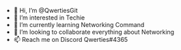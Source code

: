 - 👋 Hi, I’m @QwertiesGit
- 👀 I’m interested in Techie
- 🌱 I’m currently learning Networking Command
- 💞️ I’m looking to collaborate everything about Networking
- 📫 Reach me on Discord Qwerties#4365

<!---
QwertiesGit/QwertiesGit is a ✨ special ✨ repository because its `README.md` (this file) appears on your GitHub profile.
You can click the Preview link to take a look at your changes.
--->
